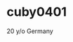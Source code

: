 # cuby0401

20 y/o
 Germany

<!---
cuby0401/cuby0401 is a ✨ special ✨ repository because its `README.md` (this file) appears on your GitHub profile.
You can click the Preview link to take a look at your changes.
--->
